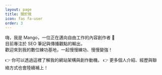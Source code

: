 ```yaml
---
layout: page
title: 關於我
icon: fas fa-user
order: 3
---
```

嗨，我是 Mango，一位正在邁向自由工作的內容創作者 🍋  
目前專注於 SEO 筆記與傳播觀點的輸出，  
歡迎來到我的數位練功基地，一起慢慢練功、慢慢變強！

👉 你可以透過這裡了解我的網站架構與創作動機。
👉 更多個人介紹、經歷與聯絡方式也會陸續補上！
